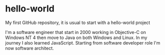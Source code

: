 # hello-world
My first GitHub repository, it is usual to start with a hello-world project

I'm a software engineer that start in 2000 working in Objective-C on Windows NT 4 then move to Java on both Windows and Linux. In my journey I also learned JavaScript. Starting from software developer role I'm now software architect.
